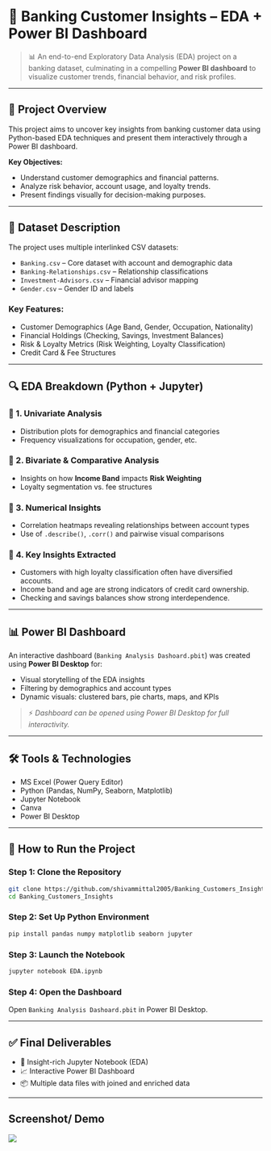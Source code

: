 # 💼 Banking Customer Insights – EDA + Power BI Dashboard

> 📊 An end-to-end Exploratory Data Analysis (EDA) project on a banking dataset, culminating in a compelling **Power BI dashboard** to visualize customer trends, financial behavior, and risk profiles.

---

## 📂 Project Overview

This project aims to uncover key insights from banking customer data using Python-based EDA techniques and present them interactively through a Power BI dashboard.

**Key Objectives:**
- Understand customer demographics and financial patterns.
- Analyze risk behavior, account usage, and loyalty trends.
- Present findings visually for decision-making purposes.

---

## 📁 Dataset Description

The project uses multiple interlinked CSV datasets:

- `Banking.csv` – Core dataset with account and demographic data
- `Banking-Relationships.csv` – Relationship classifications
- `Investment-Advisors.csv` – Financial advisor mapping
- `Gender.csv` – Gender ID and labels

### Key Features:
- Customer Demographics (Age Band, Gender, Occupation, Nationality)
- Financial Holdings (Checking, Savings, Investment Balances)
- Risk & Loyalty Metrics (Risk Weighting, Loyalty Classification)
- Credit Card & Fee Structures

---

## 🔍 EDA Breakdown (Python + Jupyter)

### 📌 1. Univariate Analysis
- Distribution plots for demographics and financial categories
- Frequency visualizations for occupation, gender, etc.

### 📌 2. Bivariate & Comparative Analysis
- Insights on how **Income Band** impacts **Risk Weighting**
- Loyalty segmentation vs. fee structures

### 📌 3. Numerical Insights
- Correlation heatmaps revealing relationships between account types
- Use of `.describe()`, `.corr()` and pairwise visual comparisons

### 📌 4. Key Insights Extracted
- Customers with high loyalty classification often have diversified accounts.
- Income band and age are strong indicators of credit card ownership.
- Checking and savings balances show strong interdependence.

---

## 📊 Power BI Dashboard

An interactive dashboard (`Banking Analysis Dashoard.pbit`) was created using **Power BI Desktop** for:
- Visual storytelling of the EDA insights
- Filtering by demographics and account types
- Dynamic visuals: clustered bars, pie charts, maps, and KPIs

> ⚡ _Dashboard can be opened using Power BI Desktop for full interactivity._

---

## 🛠 Tools & Technologies
- MS Excel (Power Query Editor)
- Python (Pandas, NumPy, Seaborn, Matplotlib)
- Jupyter Notebook
- Canva 
- Power BI Desktop

---

## 🚀 How to Run the Project

### Step 1: Clone the Repository
```bash
git clone https://github.com/shivammittal2005/Banking_Customers_Insights.git
cd Banking_Customers_Insights
```

### Step 2: Set Up Python Environment
```bash
pip install pandas numpy matplotlib seaborn jupyter
```

### Step 3: Launch the Notebook
```bash
jupyter notebook EDA.ipynb
```

### Step 4: Open the Dashboard
Open `Banking Analysis Dashoard.pbit` in Power BI Desktop.

---

## ✅ Final Deliverables

- 🧠 Insight-rich Jupyter Notebook (EDA)
- 📈 Interactive Power BI Dashboard
- 📦 Multiple data files with joined and enriched data

---

## Screenshot/ Demo
![](https://github.com/shivammittal2005/Banking_Customers_Insights/blob/main/3\)%20Dashboard/Dashboard%20Pic.png)
